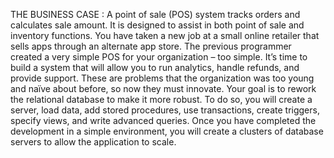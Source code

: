 THE BUSINESS CASE : 
A point of sale (POS) system tracks orders and calculates sale amount. It is designed to 
assist in both point of sale and inventory functions. You have taken a new job at a small 
online retailer that sells apps through an alternate app store. The previous programmer 
created a very simple POS for your organization – too simple. It’s time to build a system 
that will allow you to run analytics, handle refunds, and provide support. These are 
problems that the organization was too young and naïve about before, so now they must
innovate.
Your goal is to rework the relational database to make it more robust. To do so, you will 
create a server, load data, add stored procedures, use transactions, create triggers, 
specify views, and write advanced queries. Once you have completed the development 
in a simple environment, you will create a clusters of database servers to allow the 
application to scale.
